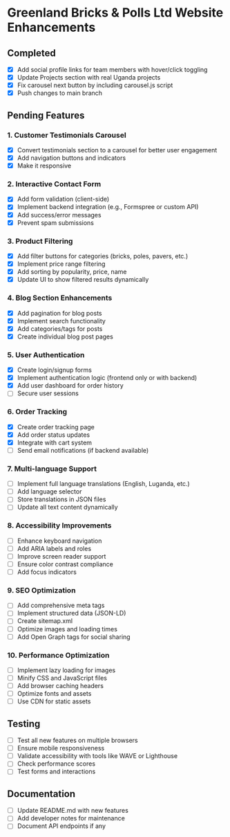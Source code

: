 # Greenland Bricks & Polls Ltd Website Enhancements

## Completed
- [x] Add social profile links for team members with hover/click toggling
- [x] Update Projects section with real Uganda projects
- [x] Fix carousel next button by including carousel.js script
- [x] Push changes to main branch

## Pending Features

### 1. Customer Testimonials Carousel
- [x] Convert testimonials section to a carousel for better user engagement
- [x] Add navigation buttons and indicators
- [x] Make it responsive

### 2. Interactive Contact Form
- [x] Add form validation (client-side)
- [x] Implement backend integration (e.g., Formspree or custom API)
- [x] Add success/error messages
- [x] Prevent spam submissions

### 3. Product Filtering
- [x] Add filter buttons for categories (bricks, poles, pavers, etc.)
- [x] Implement price range filtering
- [x] Add sorting by popularity, price, name
- [x] Update UI to show filtered results dynamically

### 4. Blog Section Enhancements
- [x] Add pagination for blog posts
- [x] Implement search functionality
- [x] Add categories/tags for posts
- [x] Create individual blog post pages

### 5. User Authentication
- [x] Create login/signup forms
- [x] Implement authentication logic (frontend only or with backend)
- [x] Add user dashboard for order history
- [ ] Secure user sessions

### 6. Order Tracking
- [x] Create order tracking page
- [x] Add order status updates
- [x] Integrate with cart system
- [ ] Send email notifications (if backend available)

### 7. Multi-language Support
- [ ] Implement full language translations (English, Luganda, etc.)
- [ ] Add language selector
- [ ] Store translations in JSON files
- [ ] Update all text content dynamically

### 8. Accessibility Improvements
- [ ] Enhance keyboard navigation
- [ ] Add ARIA labels and roles
- [ ] Improve screen reader support
- [ ] Ensure color contrast compliance
- [ ] Add focus indicators

### 9. SEO Optimization
- [ ] Add comprehensive meta tags
- [ ] Implement structured data (JSON-LD)
- [ ] Create sitemap.xml
- [ ] Optimize images and loading times
- [ ] Add Open Graph tags for social sharing

### 10. Performance Optimization
- [ ] Implement lazy loading for images
- [ ] Minify CSS and JavaScript files
- [ ] Add browser caching headers
- [ ] Optimize fonts and assets
- [ ] Use CDN for static assets

## Testing
- [ ] Test all new features on multiple browsers
- [ ] Ensure mobile responsiveness
- [ ] Validate accessibility with tools like WAVE or Lighthouse
- [ ] Check performance scores
- [ ] Test forms and interactions

## Documentation
- [ ] Update README.md with new features
- [ ] Add developer notes for maintenance
- [ ] Document API endpoints if any
